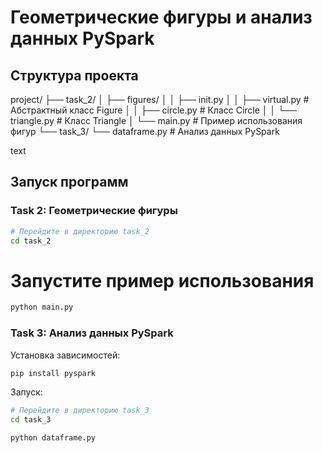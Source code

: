 # Геометрические фигуры и анализ данных PySpark

## Структура проекта
project/
├── task_2/
│ ├── figures/
│ │ ├── init.py
│ │ ├── virtual.py # Абстрактный класс Figure
│ │ ├── circle.py # Класс Circle
│ │ └── triangle.py # Класс Triangle
│ └── main.py # Пример использования фигур
└── task_3/
└── dataframe.py # Анализ данных PySpark

text

## Запуск программ

### Task 2: Геометрические фигуры

```bash
# Перейдите в директорию task_2
cd task_2
```
# Запустите пример использования
```bash
python main.py
```
### Task 3: Анализ данных PySpark

Установка зависимостей:

```bash
pip install pyspark
```

Запуск:

```bash
# Перейдите в директорию task_3
cd task_3

python dataframe.py
```

